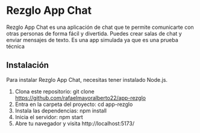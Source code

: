 # Rezglo App Chat

Rezglo App Chat es una aplicación de chat que te permite comunicarte con otras personas de forma fácil y divertida. Puedes crear salas de chat y enviar mensajes de texto. Es una app simulada ya que es una prueba técnica

## Instalación

Para instalar Rezglo App Chat, necesitas tener instalado Node.js.

1. Clona este repositorio: git clone https://github.com/rafaelmayoralberto22/app-rezglo
2. Entra en la carpeta del proyecto: cd app-rezglo
3. Instala las dependencias: npm install
4. Inicia el servidor: npm start
5. Abre tu navegador y visita http://localhost:5173/
